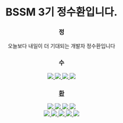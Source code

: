 <div align="center">

<h1>BSSM 3기 정수환입니다.</h1>
<h3>정</h3>
오늘보다 내일이 더 기대되는 개발자 정수환입니다
<br/>
<h3>수</h3>
<a href = "https://suhwax423.tistory.com/"><img src="https://img.shields.io/badge/Tistory-000000?style=flat-square&logo=tistory&logoColor=white"/>
<a href = "https://wise-flavor-74c.notion.site/76949f0eda8540d383b7a53eb6277640"><img src="https://img.shields.io/badge/Notion-000000?style=flat-square&logo=Notion&logoColor=white"/>
<a href = "https://github.com/JungSuHwan23"><img src="https://img.shields.io/badge/Github-000000?style=flat-square&logo=Github&logoColor=white"/>
<a href = "https://www.instagram.com/hwax._.423/"><img src="https://img.shields.io/badge/Instagram-000000?style=flat-square&logo=Instagram&logoColor=white"/>
<br/>
<h3>환</h3>
<img src="https://img.shields.io/badge/HTML5-000000?style=flat-square&logo=HTML5&logoColor=white"/>
<img src="https://img.shields.io/badge/CSS3-000000?style=flat-square&logo=CSS3&logoColor=white"/>
<img src="https://img.shields.io/badge/JavaScript-000000?style=flat-square&logo=javascript&logoColor=white"/>
<img src="https://img.shields.io/badge/Figma-000000?style=flat-square&logo=Figma&logoColor=white"/>
</br>
<img src="https://img.shields.io/badge/Spring-000000?style=flat-square&logo=Spring&logoColor=white"/>
<img src="https://img.shields.io/badge/Python-000000?style=flat-square&logo=Python&logoColor=white"/>
<img src="https://img.shields.io/badge/C-000000?style=flat-square&logo=C&logoColor=white"/>
<img src="https://img.shields.io/badge/Arduino-000000?style=flat-square&logo=Arduino&logoColor=white"/>
<img src="https://img.shields.io/badge/Oracle-000000?style=flat-square&logo=Oracle&logoColor=white"/>


</div>
